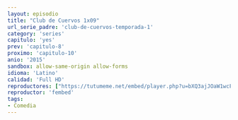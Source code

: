```yaml
---
layout: episodio
title: "Club de Cuervos 1x09"
url_serie_padre: 'club-de-cuervos-temporada-1'
category: 'series'
capitulo: 'yes'
prev: 'capitulo-8'
proximo: 'capitulo-10'
anio: '2015'
sandbox: allow-same-origin allow-forms
idioma: 'Latino'
calidad: 'Full HD'
reproductores: ["https://tutumeme.net/embed/player.php?u=bXQ3ajJOaW1wcFRGcEs2VW5XRGExTlRPMytmUnc3bHVwcWhoenVIUjI5SHF5TlNwc0taaG1jN2gwZHZSNTlIRHVhV2tZWitkNUtDVDNOL1ZvYW1rYjJSam9LT2g"]
reproductor: 'fembed'
tags:
- Comedia
---
```












